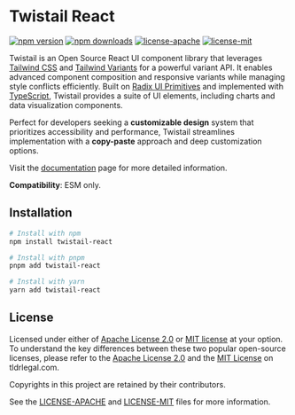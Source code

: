# Twistail React

[![npm version](https://img.shields.io/npm/v/twistail-react)](https://www.npmjs.com/package/twistail-react)
[![npm downloads](https://img.shields.io/npm/dm/twistail-react)](https://www.npmjs.com/package/twistail-react)
[![license-apache](https://img.shields.io/badge/License-Apache_2.0-blue.svg)][license-apache]
[![license-mit](https://img.shields.io/badge/License-MIT-blue.svg)][license-mit]

Twistail is an Open Source React UI component library that leverages [Tailwind CSS][tailwindcss]
and [Tailwind Variants][tailwind-variants] for a powerful variant API. It enables advanced 
component composition and responsive variants while managing style conflicts efficiently. 
Built on [Radix UI Primitives][radix-ui] and implemented with [TypeScript][typescript], 
Twistail provides a suite of UI elements, including charts and data visualization components.

Perfect for developers seeking a **customizable design** system that prioritizes accessibility 
and performance, Twistail streamlines implementation with a **copy-paste** approach and 
deep customization options.

Visit the [documentation][twistail-docs] page for more detailed information.

**Compatibility**: ESM only.

## Installation

```sh
# Install with npm
npm install twistail-react

# Install with pnpm
pnpm add twistail-react

# Install with yarn
yarn add twistail-react
```

## License

Licensed under either of [Apache License 2.0][license-apache] or [MIT license][license-mit] at your option.
To understand the key differences between these two popular open-source licenses, please refer to the 
[Apache License 2.0][tldr-apache] and the [MIT License][tldr-mit] on tldrlegal.com.

Copyrights in this project are retained by their contributors.

See the [LICENSE-APACHE][license-apache] and [LICENSE-MIT][license-mit] files for more information.

[contributors]: https://github.com/riipandi/twistail/network/dependencies
[license-apache]: https://github.com/riipandi/twistail/blob/main/LICENSE-APACHE
[license-mit]: https://github.com/riipandi/twistail/blob/main/LICENSE-MIT
[radix-ui]: https://www.radix-ui.com/primitives
[tailwind-variants]: https://www.tailwind-variants.org
[tailwindcss]: https://tailwindcss.com
[tldr-apache]: https://www.tldrlegal.com/license/apache-license-2-0-apache-2-0
[tldr-mit]: https://www.tldrlegal.com/license/mit-license
[twistail-docs]: https://twistail.com/docs
[typescript]: https://www.typescriptlang.org
